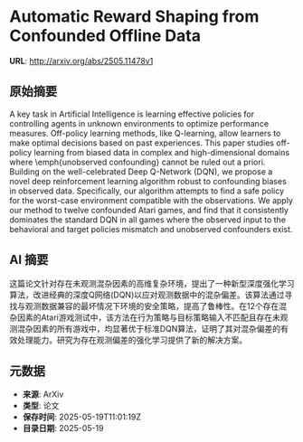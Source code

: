 # Automatic Reward Shaping from Confounded Offline Data

**URL**: http://arxiv.org/abs/2505.11478v1

## 原始摘要

A key task in Artificial Intelligence is learning effective policies for
controlling agents in unknown environments to optimize performance measures.
Off-policy learning methods, like Q-learning, allow learners to make optimal
decisions based on past experiences. This paper studies off-policy learning
from biased data in complex and high-dimensional domains where \emph{unobserved
confounding} cannot be ruled out a priori. Building on the well-celebrated Deep
Q-Network (DQN), we propose a novel deep reinforcement learning algorithm
robust to confounding biases in observed data. Specifically, our algorithm
attempts to find a safe policy for the worst-case environment compatible with
the observations. We apply our method to twelve confounded Atari games, and
find that it consistently dominates the standard DQN in all games where the
observed input to the behavioral and target policies mismatch and unobserved
confounders exist.


## AI 摘要

这篇论文针对存在未观测混杂因素的高维复杂环境，提出了一种新型深度强化学习算法，改进经典的深度Q网络(DQN)以应对观测数据中的混杂偏差。该算法通过寻找与观测数据兼容的最坏情况下环境的安全策略，提高了鲁棒性。在12个存在混杂因素的Atari游戏测试中，该方法在行为策略与目标策略输入不匹配且存在未观测混杂因素的所有游戏中，均显著优于标准DQN算法，证明了其对混杂偏差的有效处理能力。研究为存在观测偏差的强化学习提供了新的解决方案。

## 元数据

- **来源**: ArXiv
- **类型**: 论文
- **保存时间**: 2025-05-19T11:01:19Z
- **目录日期**: 2025-05-19

